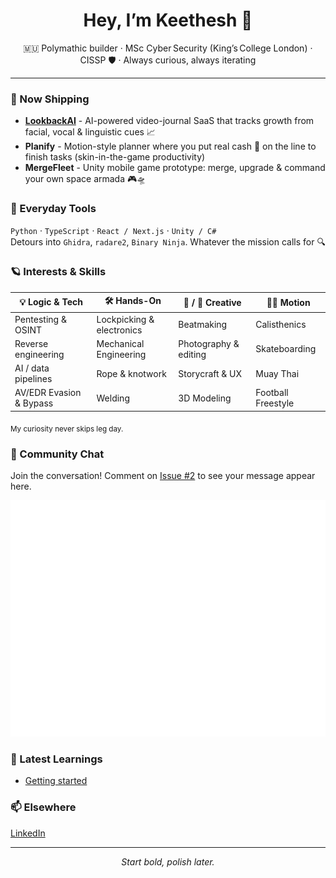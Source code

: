 <!-- GitHub profile README -->
<h1 align="center">Hey, I’m Keethesh 👋</h1>
<p align="center">
  🇲🇺  Polymathic builder · MSc Cyber Security (King’s College London) · CISSP 🛡️ · Always curious, always iterating
</p>

---

### 🚢  Now Shipping
- **[LookbackAI](https://lookbackai.com)** - AI-powered video-journal SaaS that tracks growth from facial, vocal & linguistic cues 📈  
- **Planify** - Motion-style planner where you put real cash 💸 on the line to finish tasks (skin-in-the-game productivity)  
- **MergeFleet** - Unity mobile game prototype: merge, upgrade & command your own space armada 🎮🛸  

### 🧰  Everyday Tools
`Python` · `TypeScript` · `React / Next.js` · `Unity / C#`  
Detours into `Ghidra`, `radare2`, `Binary Ninja`. Whatever the mission calls for 🔍

### 🪐  Interests & Skills
| 💡 Logic & Tech | 🛠️ Hands-On | 🎵 / 🎨 Creative | 🏃‍♂️ Motion |
|-----------------|-------------|-----------------|--------------|
| Pentesting & OSINT | Lockpicking & electronics | Beatmaking | Calisthenics |
| Reverse engineering | Mechanical Engineering | Photography & editing | Skateboarding |
| AI / data pipelines | Rope & knotwork | Storycraft & UX | Muay Thai |
| AV/EDR Evasion & Bypass | Welding | 3D Modeling | Football Freestyle |

<sub>My curiosity never skips leg day.</sub>

### 💬 Community Chat
Join the conversation! Comment on [Issue #2](https://github.com/keethesh/keethesh/issues/2) to see your message appear here.

![GitHub Chat](chat-display.svg?v=1758439043)

### 🧠 Latest Learnings

<!-- TIL_START -->
* [Getting started](til/001-getting-started.md)
<!-- TIL_END -->

### 📫  Elsewhere
[LinkedIn](https://www.linkedin.com/in/keethesh)

---

<p align="center"><em>Start bold, polish later.</em></p>
